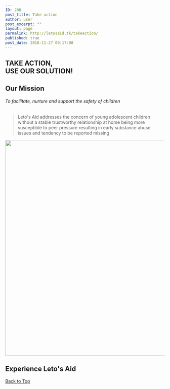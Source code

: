 ```yaml
---
ID: 288
post_title: Take action
author: user
post_excerpt: ""
layout: page
permalink: http://letosaid.tk/takeaction/
published: true
post_date: 2018-11-27 09:17:08
---
```

<h2>TAKE ACTION,<br>USE OUR SOLUTION!</h2>		
			<h2>Our Mission</h2>		
			<h6>To facilitate, nurture and support the safety of children</h6>		
		<blockquote><p>Leto's Aid addresses the concern of young adolescent children without a stable trustworthy relationship at home being more susceptible to peer pressure resulting in early substance abuse issues and tendency to be reported missing</p></blockquote>		
										<img width="1024" height="683" src="http://letosaid.tk/wp-content/uploads/2019/08/adult-baby-casual-236164-1024x683.jpg" alt="" srcset="http://letosaid.tk/wp-content/uploads/2019/08/adult-baby-casual-236164-1024x683.jpg 1024w, http://letosaid.tk/wp-content/uploads/2019/08/adult-baby-casual-236164-300x200.jpg 300w, http://letosaid.tk/wp-content/uploads/2019/08/adult-baby-casual-236164-768x512.jpg 768w" sizes="(max-width: 1024px) 100vw, 1024px" />											
			<h2>Experience Leto's Aid</h2>		
			<a href="#top" role="button">
						Back to Top
					</a>